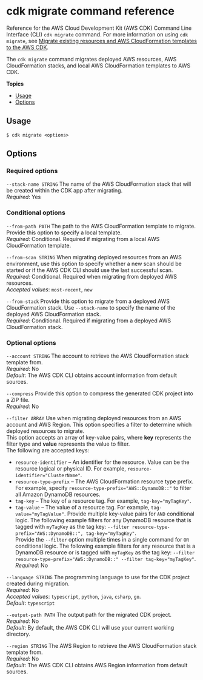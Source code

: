 # cdk migrate command reference<a name="ref-cli-cdk-migrate"></a>

Reference for the AWS Cloud Development Kit \(AWS CDK\) Command Line Interface \(CLI\) `cdk migrate` command\. For more information on using `cdk migrate`, see [Migrate existing resources and AWS CloudFormation templates to the AWS CDK](migrate.md)\.

The `cdk migrate` command migrates deployed AWS resources, AWS CloudFormation stacks, and local AWS CloudFormation templates to AWS CDK\.

**Topics**
+ [Usage](#ref-cli-cdk-migrate-usage)
+ [Options](#ref-cli-cdk-migrate-options)

## Usage<a name="ref-cli-cdk-migrate-usage"></a>

```
$ cdk migrate <options>
```

## Options<a name="ref-cli-cdk-migrate-options"></a>

### Required options<a name="ref-cli-cdk-migrate-options-required"></a>

`--stack-name STRING`  <a name="ref-cli-cdk-migrate-options-stack-name"></a>
The name of the AWS CloudFormation stack that will be created within the CDK app after migrating\.  
*Required*: Yes

### Conditional options<a name="ref-cli-cdk-migrate-options-conditional"></a>

`--from-path PATH`  <a name="ref-cli-cdk-migrate-options-from-path"></a>
The path to the AWS CloudFormation template to migrate\. Provide this option to specify a local template\.  
*Required*: Conditional\. Required if migrating from a local AWS CloudFormation template\.

`--from-scan STRING`  <a name="ref-cli-cdk-migrate-options-from-scan"></a>
When migrating deployed resources from an AWS environment, use this option to specify whether a new scan should be started or if the AWS CDK CLI should use the last successful scan\.  
*Required*: Conditional\. Required when migrating from deployed AWS resources\.  
*Accepted values*: `most-recent`, `new`

`--from-stack`  <a name="ref-cli-cdk-migrate-options-from-stack"></a>
Provide this option to migrate from a deployed AWS CloudFormation stack\. Use `--stack-name` to specify the name of the deployed AWS CloudFormation stack\.  
*Required*: Conditional\. Required if migrating from a deployed AWS CloudFormation stack\.

### Optional options<a name="ref-cli-cdk-migrate-options-optional"></a>

`--account STRING`  <a name="ref-cli-cdk-migrate-options-account"></a>
The account to retrieve the AWS CloudFormation stack template from\.  
*Required*: No  
*Default*: The AWS CDK CLI obtains account information from default sources\.

`--compress`  <a name="ref-cli-cdk-migrate-options-compress"></a>
Provide this option to compress the generated CDK project into a ZIP file\.  
*Required*: No

`--filter ARRAY`  <a name="ref-cli-cdk-migrate-options-filter"></a>
Use when migrating deployed resources from an AWS account and AWS Region\. This option specifies a filter to determine which deployed resources to migrate\.  
This option accepts an array of key\-value pairs, where **key** represents the filter type and **value** represents the value to filter\.  
The following are accepted keys:  
+ `resource-identifier` – An identifier for the resource\. Value can be the resource logical or physical ID\. For example, `resource-identifier="ClusterName"`\.
+ `resource-type-prefix` – The AWS CloudFormation resource type prefix\. For example, specify `resource-type-prefix="AWS::DynamoDB::"` to filter all Amazon DynamoDB resources\.
+ `tag-key` – The key of a resource tag\. For example, `tag-key="myTagKey"`\.
+ `tag-value` – The value of a resource tag\. For example, `tag-value="myTagValue"`\.
Provide multiple key\-value pairs for `AND` conditional logic\. The following example filters for any DynamoDB resource that is tagged with `myTagKey` as the tag key: `--filter resource-type-prefix="AWS::DynamoDB::", tag-key="myTagKey"`\.  
Provide the `--filter` option multiple times in a single command for `OR` conditional logic\. The following example filters for any resource that is a DynamoDB resource or is tagged with `myTagKey` as the tag key: `--filter resource-type-prefix="AWS::DynamoDB::" --filter tag-key="myTagKey"`\.  
*Required*: No

`--language STRING`  <a name="ref-cli-cdk-migrate-options-language"></a>
The programming language to use for the CDK project created during migration\.  
*Required*: No  
*Accepted values*: `typescript`, `python`, `java`, `csharp`, `go`\.  
*Default*: `typescript`

`--output-path PATH`  <a name="ref-cli-cdk-migrate-options-output-path"></a>
The output path for the migrated CDK project\.  
*Required*: No  
*Default*: By default, the AWS CDK CLI will use your current working directory\.

`--region STRING`  <a name="ref-cli-cdk-migrate-options-region"></a>
The AWS Region to retrieve the AWS CloudFormation stack template from\.  
*Required*: No  
*Default*: The AWS CDK CLI obtains AWS Region information from default sources\.